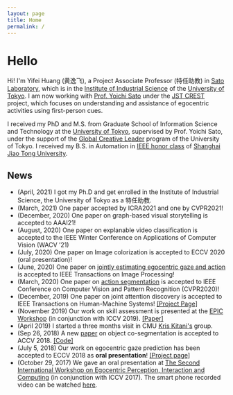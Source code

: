 ```yaml
---
layout: page
title: Home
permalink: /
---
```

# Hello
Hi! I'm Yifei Huang (黄逸飞), a Project Associate Professor (特任助教) in [Sato Laboratory](http://www.hci.iis.u-tokyo.ac.jp/), which is in the [Institute of Industrial Science](https://www.iis.u-tokyo.ac.jp/en/) of the [University of Tokyo](http://www.u-tokyo.ac.jp/en/). I am now working with [Prof. Yoichi Sato](http://www.hci.iis.u-tokyo.ac.jp/~ysato/index.html) under the [JST CREST](http://www.hci.iis.u-tokyo.ac.jp/~cvs/) project, which focuses on understanding and assistance of egocentric activities using first-person cues.

I received my PhD and M.S. from Graduate School of Information Science and Technology at the [University of Tokyo](http://www.u-tokyo.ac.jp/en/), supervised by Prof. Yoichi Sato, under the support of the [Global Creative Leader](http://www.gcl.i.u-tokyo.ac.jp/) program of the University of Tokyo. I received my B.S. in Automation in [IEEE honor class](http://english.seiee.sjtu.edu.cn/english/info/8338.htm) of [Shanghai Jiao Tong University](http://en.sjtu.edu.cn/).


## News
* (April, 2021) I got my Ph.D and get enrolled in the Institute of Industrial Science, the University of Tokyo as a 特任助教.
* (March, 2021) One paper accepted by ICRA2021 and one by CVPR2021!
* (December, 2020) One paper on graph-based visual storytelling is accepted to AAAI21!
* (August, 2020) One paper on explanable video classification is accepted to the IEEE Winter Conference on Applications of Computer Vision (WACV ’21)
* (July, 2020) One paper on Image colorization is accepted to ECCV 2020 (oral presentation)!
* (June, 2020) One paper on [jointly estimating egocentric gaze and action](https://ieeexplore.ieee.org/document/9139335/) is accepted to IEEE Transactions on Image Processing!
* (March, 2020) One paper on [action segmentation](https://openaccess.thecvf.com/content_CVPR_2020/papers/Huang_Improving_Action_Segmentation_via_Graph-Based_Temporal_Reasoning_CVPR_2020_paper.pdf) is accepted to IEEE Conference on Computer Vision and Pattern Recognition (CVPR2020)!
* (December, 2019) One paper on joint attention discovery is accepted to IEEE Transactions on Human-Machine Systems! [[Project Page]](https://cai-mj.github.io/project/joint_attention_discovery)
* (November 2019) Our work on skill assessment is presented at the [EPIC Workshop](http://www.eyewear-computing.org/EPIC_ICCV19/program) (in conjunction with ICCV 2019). [[Paper]](http://openaccess.thecvf.com/content_ICCVW_2019/html/EPIC/Li_Manipulation-Skill_Assessment_from_Videos_with_Spatial_Attention_Network_ICCVW_2019_paper.html)
* (April 2019) I started a three months visit in CMU [Kris Kitani's](http://www.cs.cmu.edu/~kkitani/) group.
* (Sep 26, 2018) A new [paper](https://arxiv.org/pdf/1810.06859.pdf) on object co-segmentation is accepted to ACCV 2018. [[Code]](https://github.com/sairin1202/Semantic-Aware-Attention-Based-Deep-Object-Co-segmentation)
* (July 5, 2018) Our work on egocentric gaze prediction has been accepted to ECCV 2018 as **oral presentation**! [[Project page]](https://cai-mj.github.io/project/egocentric_gaze_prediction)
* (October 29, 2017) We gave an oral presentation at [The Second International Workshop on Egocentric Perception, Interaction and Computing](http://www.eyewear-computing.org/EPIC_ICCV17/program.asp) (in conjunction with ICCV 2017). The smart phone recorded video can be watched [here](https://youtu.be/s4Ifz6PCJ1E).
